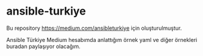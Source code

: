 # ansible-turkiye
Bu repository https://medium.com/ansibleturkiye için oluşturulmuştur.

Ansible Türkiye Medium hesabımda anlattığım örnek yaml ve diğer örnekleri buradan paylaşıyor olacağım.

